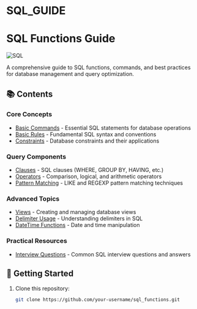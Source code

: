 # SQL_GUIDE
# SQL Functions Guide

![SQL](https://img.shields.io/badge/SQL-4479A1?style=for-the-badge&logo=sql&logoColor=white)

A comprehensive guide to SQL functions, commands, and best practices for database management and query optimization.

## 📚 Contents

### Core Concepts
- [Basic Commands](basic_commands.md) - Essential SQL statements for database operations
- [Basic Rules](basic_rules.md) - Fundamental SQL syntax and conventions
- [Constraints](constraints.md) - Database constraints and their applications

### Query Components
- [Clauses](clauses.md) - SQL clauses (WHERE, GROUP BY, HAVING, etc.)
- [Operators](Operators_SQL.md) - Comparison, logical, and arithmetic operators
- [Pattern Matching](patternMatching.md) - LIKE and REGEXP pattern matching techniques

### Advanced Topics
- [Views](Views.md) - Creating and managing database views
- [Delimiter Usage](delimiter.md) - Understanding delimiters in SQL
- [DateTime Functions](date_time_functions.md) - Date and time manipulation

### Practical Resources
- [Interview Questions](interview_qst.md) - Common SQL interview questions and answers

## 🚀 Getting Started

1. Clone this repository:
   ```bash
   git clone https://github.com/your-username/sql_functions.git

